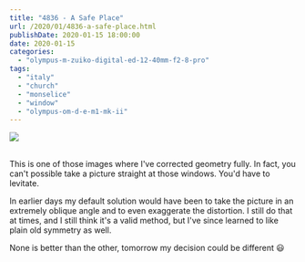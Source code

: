 ```yaml
---
title: "4836 - A Safe Place"
url: /2020/01/4836-a-safe-place.html
publishDate: 2020-01-15 18:00:00
date: 2020-01-15
categories: 
  - "olympus-m-zuiko-digital-ed-12-40mm-f2-8-pro"
tags: 
  - "italy"
  - "church"
  - "monselice"
  - "window"
  - "olympus-om-d-e-m1-mk-ii"
---
```

<div class="container">
<div class="center"><a target="_blank" href="https://d25zfm9zpd7gm5.cloudfront.net/1200x1200/2018/20180511_142341_lr.jpg"><img class="webfeedsFeaturedVisual" src="https://d25zfm9zpd7gm5.cloudfront.net/0600x0600/2018/20180511_142341_lr.jpg" /></a></div>
</div>
<br />

This is one of those images where I've corrected geometry fully. In
fact, you can't possible take a picture straight at those windows.
You'd have to levitate.

In earlier days my default solution would have been to take the
picture in an extremely oblique angle and to even exaggerate the
distortion. I still do that at times, and I still think it's a valid
method, but I've since learned to like plain old symmetry as well.

None is better than the other, tomorrow my decision could be
different :smiley: